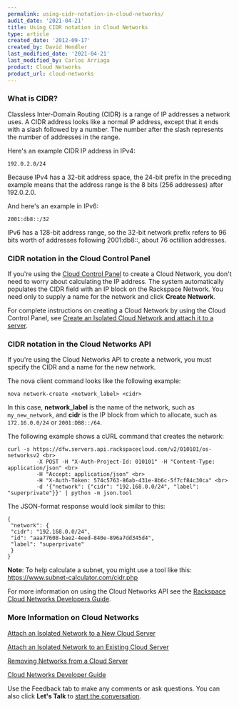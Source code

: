 ```yaml
---
permalink: using-cidr-notation-in-cloud-networks/
audit_date: '2021-04-21'
title: Using CIDR notation in Cloud Networks
type: article
created_date: '2012-09-17'
created_by: David Hendler
last_modified_date: '2021-04-21'
last_modified_by: Carlos Arriaga
product: Cloud Networks
product_url: cloud-networks
---
```


### What is CIDR?

Classless Inter-Domain Routing (CIDR) is a range of IP addresses a network
uses. A CIDR address looks like a normal IP address, except that
it ends with a slash followed by a number. The number after the slash
represents the number of addresses in the range.

Here's an example CIDR IP address in IPv4:

    192.0.2.0/24

Because IPv4 has a 32-bit address space, the 24-bit prefix in the preceding example
means that the address range is the 8 bits (256 addresses) after 192.0.2.0.

And here's an example in IPv6:

    2001:db8::/32

IPv6 has a 128-bit address range, so the 32-bit network prefix
refers to 96 bits worth of addresses following 2001:db8::, about 76
octillion addresses.

### CIDR notation in the Cloud Control Panel

If you're using the [Cloud Control Panel](https://mycloud.rackspace.com)
to create a Cloud Network, you don't need to worry about calculating the
IP address. The system automatically populates the CIDR field with an IP block
on the Rackspace Network. You need only to supply a name for the network
and click **Create Network**.

For complete instructions on creating a Cloud Network by using the
Cloud Control Panel, see [Create an Isolated Cloud Network and attach it
to a server](/support/how-to/create-an-isolated-cloud-network-and-attach-it-to-a-server "Create an Isolated Cloud Network and attach it to a server").

### CIDR notation in the Cloud Networks API

If you're using the Cloud Networks API to create a network, you must
specify the CIDR and a name for the new network.

The nova client command looks like the following example:

    nova network-create <network_label> <cidr>

In this case, **network\_label** is the name of the network, such as
`my_new_network`, and **cidr** is the IP block from which to allocate, such as
`172.16.0.0/24` or `2001:DB8::/64`.

The following example shows a cURL command that creates the network:

    curl -s https://dfw.servers.api.rackspacecloud.com/v2/010101/os-networksv2 <br>
             -X POST -H "X-Auth-Project-Id: 010101" -H "Content-Type: application/json" <br>
             -H "Accept: application/json" <br>
             -H "X-Auth-Token: 574c5763-86ab-431e-8b6c-5f7cf84c30ca" <br>
             -d '{"network": {"cidr": "192.168.0.0/24", "label": "superprivate"}}' | python -m json.tool

The JSON-format response would look similar to this:

    {
     "network": {
     "cidr": "192.168.0.0/24",
     "id": "aaa77608-bae2-4eed-840e-896a7dd345d4",
     "label": "superprivate"
     }
    }

**Note**: To help calculate a subnet, you might use a tool like this: <https://www.subnet-calculator.com/cidr.php>

For more information on using the Cloud Networks API see the
[Rackspace Cloud Networks Developers Guide](https://docs.rackspace.com/docs/cloud-networks/v2/).

### More Information on Cloud Networks

[Attach an Isolated Network to a New Cloud
Server](/support/how-to/create-an-isolated-cloud-network-and-attach-it-to-a-server "Attach an Isolated Network to a New Cloud Server")

[Attach an Isolated Network to an Existing Cloud
Server](/support/how-to/attach-a-cloud-network-to-an-existing-cloud-server "Attach an Isolated Network to an Existing Cloud Server")

[Removing Networks from a Cloud
Server](/support/how-to/removing-networks-from-a-cloud-server "Removing Networks from a Cloud Server")

[Cloud Networks Developer Guide](https://docs.rackspace.com/docs/cloud-networks/v2/)

Use the Feedback tab to make any comments or ask questions. You can also click
**Let's Talk** to [start the conversation](https://www.rackspace.com/). 
